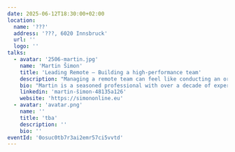 ```yaml
---
date: 2025-06-12T18:30:00+02:00
location:
  name: '???'
  address: '???, 6020 Innsbruck'
  url: ''
  logo: ''
talks:
  - avatar: '2506-martin.jpg'
    name: 'Martin Šimon'
    title: 'Leading Remote – Building a high-performance team'
    description: "Managing a remote team can feel like conducting an orchestra over Microsoft Teams, but it doesn’t have to be chaotic. This talk explores the art of remote leadership, addressing challenges like communication and maintaining motivation, and offering strategies to keep teams connected. With real-world insights and practical tips, you’ll learn how to foster a strong team culture, even from afar. Whether you’re new to remote management or a seasoned pro, you’ll gain actionable advice to turn your team into a well-oiled machine."
    bio: "Martin is a seasoned professional with over a decade of experience in the Java ecosystem. He holds a Master’s degree in Applied Informatics from Faculty of Informatics and Statistics on the University of Economics, Prague and has worked in diverse teams across the Czech Republic, Germany, and Austria. Martin began his career in 2012, honing his skills in Java development and architecture design. For the past three years, he has been a Team Lead at onpier GmbH, where he manages a fully remote team and oversees the architecture and development of platform microservices."
    linkedin: 'martin-šimon-48135a126'
    website: 'https://simononline.eu'
  - avatar: 'avatar.png'
    name: ''
    title: 'tba'
    description: ''
    bio: ''
eventId: '0osuc0tb7r3ai2emr57ci5vvtd'
---
```

